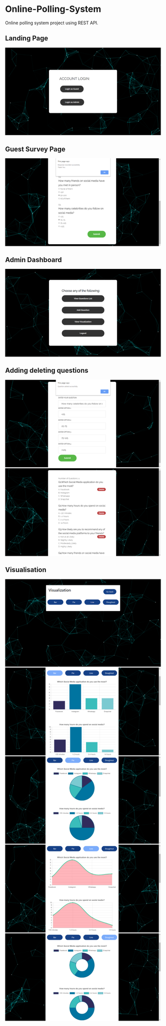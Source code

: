 # Online-Polling-System
Online polling system project using REST API.

## Landing Page
<img src="screenshots/Screenshot (25).png">

## Guest Survey Page
<img src="screenshots/Screenshot (33).png">

## Admin Dashboard
<img src="screenshots/Screenshot (27).png">

## Adding deleting questions
<img src="screenshots/Screenshot (30).png">
<img src="screenshots/Screenshot (28).png">

## Visualisation
<img src="screenshots/Screenshot (35).png">

<img src="screenshots/Screenshot (36).png">

<img src="screenshots/Screenshot (37).png">

<img src="screenshots/Screenshot (38).png">

<img src="screenshots/Screenshot (39).png">

